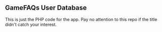 ## GameFAQs User Database

This is just the PHP code for the app. Pay no attention to this repo if the title didn't catch your interest.